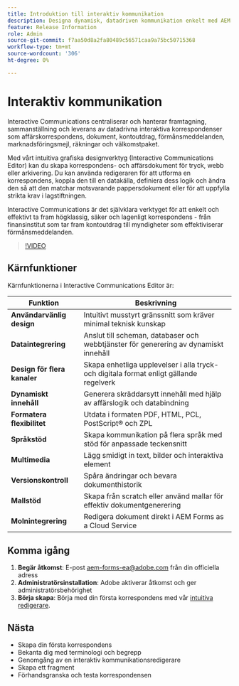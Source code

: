 ```yaml
---
title: Introduktion till interaktiv kommunikation
description: Designa dynamisk, datadriven kommunikation enkelt med AEM Forms Interactive Communications
feature: Release Information
role: Admin
source-git-commit: f7aa50d8a2fa80489c56571caa9a75bc50715368
workflow-type: tm+mt
source-wordcount: '306'
ht-degree: 0%

---
```


# Interaktiv kommunikation

Interactive Communications centraliserar och hanterar framtagning, sammanställning och leverans av datadrivna interaktiva korrespondenser som affärskorrespondens, dokument, kontoutdrag, förmånsmeddelanden, marknadsföringsmejl, räkningar och välkomstpaket.

Med vårt intuitiva grafiska designverktyg (Interactive Communications Editor) kan du skapa korrespondens- och affärsdokument för tryck, webb eller arkivering. Du kan använda redigeraren för att utforma en korrespondens, koppla den till en datakälla, definiera dess logik och ändra den så att den matchar motsvarande pappersdokument eller för att uppfylla strikta krav i lagstiftningen.

Interactive Communications är det självklara verktyget för att enkelt och effektivt ta fram högklassig, säker och lagenligt korrespondens - från finansinstitut som tar fram kontoutdrag till myndigheter som effektiviserar förmånsmeddelanden.

>[!VIDEO](https://video.tv.adobe.com/v/3444094/)

<!-- ![Interactive Communication Editor](/help/assets/ic-editor.png)

-->

## Kärnfunktioner

Kärnfunktionerna i Interactive Communications Editor är:

| Funktion | Beskrivning |
|------------|-------------|
| **Användarvänlig design** | Intuitivt musstyrt gränssnitt som kräver minimal teknisk kunskap |
| **Dataintegrering** | Anslut till scheman, databaser och webbtjänster för generering av dynamiskt innehåll |
| **Design för flera kanaler** | Skapa enhetliga upplevelser i alla tryck- och digitala format enligt gällande regelverk |
| **Dynamiskt innehåll** | Generera skräddarsytt innehåll med hjälp av affärslogik och databindning |
| **Formatera flexibilitet** | Utdata i formaten PDF, HTML, PCL, PostScript® och ZPL |
| **Språkstöd** | Skapa kommunikation på flera språk med stöd för anpassade teckensnitt |
| **Multimedia** | Lägg smidigt in text, bilder och interaktiva element |
| **Versionskontroll** | Spåra ändringar och bevara dokumenthistorik |
| **Mallstöd** | Skapa från scratch eller använd mallar för effektiv dokumentgenerering |
| **Molnintegrering** | Redigera dokument direkt i AEM Forms as a Cloud Service |


## Komma igång

1. **Begär åtkomst**: E-post [aem-forms-ea@adobe.com](mailto:aem-forms-ea@adobe.com) från din officiella adress
2. **Administratörsinstallation**: Adobe aktiverar åtkomst och ger administratörsbehörighet
3. **Börja skapa**: Börja med din första korrespondens med vår [intuitiva redigerare](https://video.tv.adobe.com/v/3444094/).



<!-- 


The Interactive Communication editor runs in any modern browser. It can be used to: 

* generate dynamic data-driven documents or correspondences and customized business documents or correspondences for print, web, or archival. 

* develop PDF documents for integration into existing workflows by binding communications to adaptive forms, XML schemas, XML sample files, databases, and web services. 

* integrate business data and render communications as a number of file types, including Adobe PDF, HTML, and printing for PCL, Adobe PostScript&reg; and Zebra (ZPL) printers.

* create interactive data capture applications by leading users through a series of visually appealing and streamlined panels, improving usability and reducing data entry errors.

## Key Features of the editor 

* **User-Friendly Interface**: The Interactive Communication editor features a point-and-click design tool that is easy to use, allowing designers to create professional communications without extensive technical knowledge.

* **Design Flexibility**: Users can design communications that match both paper and digital formats, ensuring consistency and compliance with legislative requirements.

* **Data Integration**: The tool seamlessly connects communication fields to various data sources, including XML schemas, sample files, databases, and web services.

* **Logic Definition**: Designers can define intricate logic within their communications, enhancing functionality and interactivity. 

* **Communication Creation**: Create a communication from scratch or from a template, offering flexibility and efficiency in document generation.

* **Rich Media Integration**: Add text, images, and art to your communications, creating visually appealing and engaging communication.

* **Seamless Editing**: Edit your communication documents saved in AEM Forms as a Cloud Service, ensuring easy access and continuous updates.

* **Change Tracking**: Track and review changes, maintaining a clear record of document modifications and ensuring version control.


![Output Formats and Usages](/help/assets/interactive-communication.png){align="center"}

## Usage across AEM Forms

Documents, templates, or designs created in Interactive Communication editor offer several key applications:

| **Usage**                                      | **Description**                                                                 |
|-------------------------------------------------|---------------------------------------------------------------------------------|
| PDF Document or Correspondence Creation                          | Used to generate PDF documents or correspondence for various business needs.                      |
| Document of Record Templates                   | Serves as custom templates for Documents of Record.                    |
| AEM Forms Communication APIs                   | Used as a template for various AEM Forms Communication APIs for seamless integration and automation. |


## Onboarding

The Interactive Communication editor is available for free to AEM Forms as a Cloud Service customers. You can write to mailto:aem-forms-ea@adobe.com from your official address to request access.

Adobe enables access for your organization and provide required privileges to the person designated as administrator in your organization. 

## Supported languages 

You can use the editor to create communication in languages of your choice. You can also use custom fonts in a communication. 


<!-- Communications that are created in Interactive Communication Editor can be merged with business data and rendered as a number of file types, including Adobe PDF, HTML, and printing for PCL, Adobe PostScript&reg; and Zebra (ZPL) printers.

Communication author can fill fields of a communication to personalize it for a reciever and print it, or print and fill the communication by hand. 

Communication developers can also use Interactive Communication Editor to create applications that generate dynamic, data-driven documents and produce customized business documents for print, web, or archival. 

Using communication designs, developers can create, interactive data capture applications by leading users through a series of visually appealing and streamlined panels, improving usability and reducing data entry errors. 

You can also build and maintain data capture solutions that read from, validate against, and add to corporate data sources. 

With Interactive Communication, you can integrate PDF documents into existing workflows by binding forms to XML schemas, XML sample files, databases, and web services. Forms and documents that are created in Designer can be merged with business data and rendered as a number of file types, including Adobe PDF, HTML, and printing for PCL, Adobe PostScript&reg; and Zebra (ZPL) printers. -->

## Nästa

* Skapa din första korrespondens
* Bekanta dig med terminologi och begrepp
* Genomgång av en interaktiv kommunikationsredigerare
* Skapa ett fragment
* Förhandsgranska och testa korrespondensen